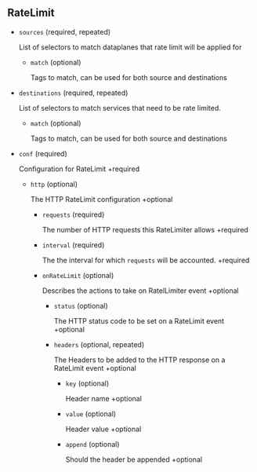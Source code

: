 ---
---
## RateLimit

- `sources` (required, repeated)

    List of selectors to match dataplanes that rate limit will be applied for    
    
    - `match` (optional)
    
        Tags to match, can be used for both source and destinations

- `destinations` (required, repeated)

    List of selectors to match services that need to be rate limited.    
    
    - `match` (optional)
    
        Tags to match, can be used for both source and destinations

- `conf` (required)

    Configuration for RateLimit
    +required    
    
    - `http` (optional)
    
        The HTTP RateLimit configuration
        +optional    
        
        - `requests` (required)
        
            The number of HTTP requests this RateLimiter allows
            +required    
        
        - `interval` (required)
        
            The the interval for which `requests` will be accounted.
            +required    
        
        - `onRateLimit` (optional)
        
            Describes the actions to take on RatelLimiter event
            +optional    
            
            - `status` (optional)
            
                The HTTP status code to be set on a RateLimit event
                +optional    
            
            - `headers` (optional, repeated)
            
                The Headers to be added to the HTTP response on a RateLimit event
                +optional    
                
                - `key` (optional)
                
                    Header name
                    +optional    
                
                - `value` (optional)
                
                    Header value
                    +optional    
                
                - `append` (optional)
                
                    Should the header be appended
                    +optional

